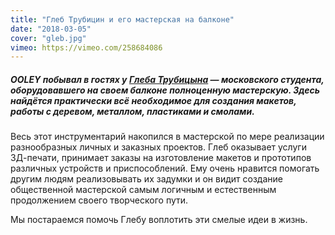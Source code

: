 ```yaml
---
title: "Глеб Трубицин и его мастерская на балконе"
date: "2018-03-05"
cover: "gleb.jpg"
vimeo: https://vimeo.com/258684086
---
```


##### OOLEY побывал в гостях у [Глеба Трубицына](https://vk.com/trubitsingleb) — московского студента, оборудовавшего на своем балконе полноценную мастерскую. Здесь найдётся практически всё необходимое для создания макетов, работы с деревом, металлом, пластиками и смолами.

Весь этот инструментарий накопился в мастерской по мере реализации разнообразных личных и заказных проектов. Глеб оказывает услуги 3Д-печати, принимает заказы на изготовление макетов и прототипов различных устройств и приспособлений. Ему очень нравится помогать другим людям реализовывать их задумки и он видит создание общественной мастерской самым логичным и естественным продолжением своего творческого пути.

Мы постараемся помочь Глебу воплотить эти смелые идеи в жизнь.
